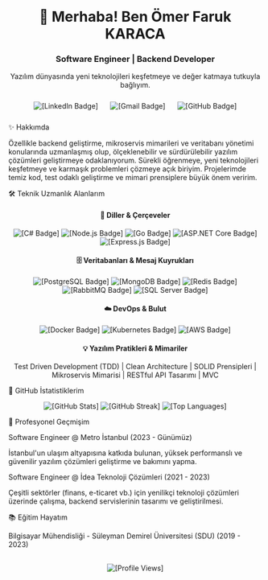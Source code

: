 <div align="center">
<img src="https://placehold.co/150x150/0077B5/FFFFFF?text=OFK" alt="" style="border-radius:50%; margin-bottom: 20px; box-shadow: 0 4px 8px rgba(0,0,0,0.2);" />
<h1>👋 Merhaba! Ben Ömer Faruk KARACA</h1>
<h3>Software Engineer | Backend Developer</h3>
<p>Yazılım dünyasında yeni teknolojileri keşfetmeye ve değer katmaya tutkuyla bağlıyım.</p>
</div>

<div align="center" style="margin-top: 25px; margin-bottom: 25px;">
<a href="https://www.linkedin.com/in/ofkrc" target="_blank" style="text-decoration: none; margin: 0 10px;">
<img src="https://img.shields.io/badge/LinkedIn-0077B5?style=for-the-badge&logo=linkedin&logoColor=white" alt="[LinkedIn Badge]" />
</a>
<a href="mailto:ofkrc@outlook.com" style="text-decoration: none; margin: 0 10px;">
<img src="https://img.shields.io/badge/Gmail-D14836?style=for-the-badge&logo=gmail&logoColor=white" alt="[Gmail Badge]" />
</a>
<a href="https://github.com/ofkrc" target="_blank" style="text-decoration: none; margin: 0 10px;">
<img src="https://img.shields.io/badge/GitHub-100000?style=for-the-badge&logo=github&logoColor=white" alt="[GitHub Badge]" />
</a>
</div>

✨ Hakkımda

Özellikle backend geliştirme, mikroservis mimarileri ve veritabanı yönetimi konularında uzmanlaşmış olup, ölçeklenebilir ve sürdürülebilir yazılım çözümleri geliştirmeye odaklanıyorum. Sürekli öğrenmeye, yeni teknolojileri keşfetmeye ve karmaşık problemleri çözmeye açık biriyim. Projelerimde temiz kod, test odaklı geliştirme ve mimari prensiplere büyük önem veririm.

🛠️ Teknik Uzmanlık Alanlarım

<div align="center">
<h4>🚀 Diller & Çerçeveler</h4>
  
<p>
<img src="https://img.shields.io/badge/C%23-239120?style=for-the-badge&logo=c-sharp&logoColor=white" alt="[C# Badge]" />
<img src="https://img.shields.io/badge/Node.js-339933?style=for-the-badge&logo=node.js&logoColor=white" alt="[Node.js Badge]" />
<img src="https://img.shields.io/badge/Go-00ADD8?style=for-the-badge&logo=go&logoColor=white" alt="[Go Badge]" />
<img src="https://img.shields.io/badge/ASP.NET%20Core-512BD4?style=for-the-badge&logo=dotnet&logoColor=white" alt="[ASP.NET Core Badge]" />
<img src="https://img.shields.io/badge/Express.js-000000?style=for-the-badge&logo=express&logoColor=white" alt="[Express.js Badge]" />
</p>

<h4>🗄️ Veritabanları & Mesaj Kuyrukları</h4>

<p>
<img src="https://img.shields.io/badge/PostgreSQL-316192?style=for-the-badge&logo=postgresql&logoColor=white" alt="[PostgreSQL Badge]" />
<img src="https://img.shields.io/badge/MongoDB-47A248?style=for-the-badge&logo=mongodb&logoColor=white" alt="[MongoDB Badge]" />
<img src="https://img.shields.io/badge/Redis-DC382D?style=for-the-badge&logo=redis&logoColor=white" alt="[Redis Badge]" />
<img src="https://img.shields.io/badge/RabbitMQ-FF6600?style=for-the-badge&logo=rabbitmq&logoColor=white" alt="[RabbitMQ Badge]" />
<img src="https://img.shields.io/badge/SQL%20Server-CC2927?style=for-the-badge&logo=microsoft-sql-server&logoColor=white" alt="[SQL Server Badge]" />
</p>

<h4>☁️ DevOps & Bulut</h4>

<p>
<img src="https://img.shields.io/badge/Docker-2496ED?style=for-the-badge&logo=docker&logoColor=white" alt="[Docker Badge]" />
<img src="https://img.shields.io/badge/Kubernetes-326CE5?style=for-the-badge&logo=kubernetes&logoColor=white" alt="[Kubernetes Badge]" />
<img src="https://img.shields.io/badge/AWS-232F3E?style=for-the-badge&logo=amazon-aws&logoColor=white" alt="[AWS Badge]" />
</p>

<h4>💡 Yazılım Pratikleri & Mimariler</h4>

<p>
Test Driven Development (TDD) | Clean Architecture | SOLID Prensipleri | Mikroservis Mimarisi | RESTful API Tasarımı | MVC
</p>
</div>

🚀 GitHub İstatistiklerim

<div align="center">
<img src="https://github-readme-stats.vercel.app/api?username=ofkrc&show_icons=true&theme=github_dark&hide_border=true&count_private=true&line_height=25" alt="[GitHub Stats]" />
<img src="https://github-readme-streak-stats.herokuapp.com/?user=ofkrc&theme=github_dark&hide_border=true&line_height=25" alt="[GitHub Streak]" />
<img src="https://www.google.com/search?q=https://github-readme-stats.vercel.app/api/top-langs/%3Fusername%3Dofkrc%26layout%3Dcompact%26theme%3Dgithub_dark%26hide_border%3Dtrue%26langs_count%3D6" alt="[Top Languages]" />
</div>

💼 Profesyonel Geçmişim

Software Engineer @ Metro İstanbul (2023 - Günümüz)

İstanbul'un ulaşım altyapısına katkıda bulunan, yüksek performanslı ve güvenilir yazılım çözümleri geliştirme ve bakımını yapma.


Software Engineer @ İdea Teknoloji Çözümleri (2021 - 2023)

Çeşitli sektörler (finans, e-ticaret vb.) için yenilikçi teknoloji çözümleri üzerinde çalışma, backend servislerinin tasarımı ve geliştirilmesi.



📚 Eğitim Hayatım

Bilgisayar Mühendisliği - Süleyman Demirel Üniversitesi (SDU) (2019 - 2023)


<div align="center" style="margin-top: 30px;">
<img src="https://komarev.com/ghpvc/?username=ofkrc&color=blue&style=flat-square&label=Profile+Views" alt="[Profile Views]" />
</div>
